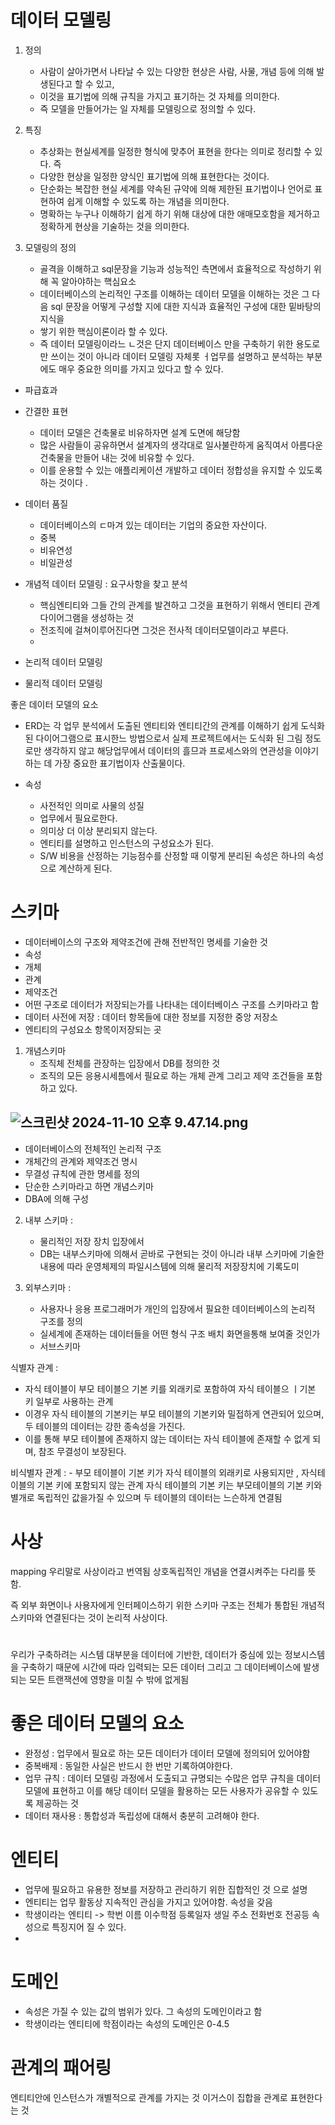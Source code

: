# 데이터 모델링
1. 정의
   - 사람이 살아가면서 나타날 수 있는 다양한 현상은 사람, 사물, 개념 등에 의해 발생된다고 할 수 있고, 
   - 이것을 표기법에 의해 규칙을 가지고 표기하는 것 자체를 의미한다. 
   - 즉 모델을 만들어가는 일 자체를 모델링으로 정의할 수 있다. 

2. 특징 
   - 추상화는 현실세계를 일정한 형식에 맞추어 표현을 한다는 의미로 정리할 수 있다. 즉
   - 다양한 현상을 일정한 양식인 표기법에 의해 표현한다는 것이다. 
   - 단순화는 복잡한 현실 세계를 약속된 규약에 의해 제한된 표기법이나 언어로 표현하여 쉽게 이해할 수 있도록 하는 개념을 의미한다.
   - 명확하는 누구나 이해하기 쉽게 하기 위해 대상에 대한 애매모호함을 제거하고 정확하게 현상을 기술하는 것을 의미한다. 

   

3. 모델링의 정의
   - 골격을 이해하고 sql문장을 기능과 성능적인 측면에서 효율적으로 작성하기 위해 꼭 알아야하는 핵심요소
   - 데이터베이스의 논리적인 구조를 이해하는 데이터 모델을 이해하는 것은 그 다음 sql 문장을 어떻게 구성할 지에 대한 지식과 효율적인 구성에 대한 밑바탕의 지식을 
   - 쌓기 위한 핵심이론이라 할 수 있다. 
   - 즉 데이터 모델링이라느 ㄴ것은 단지 데이터베이스 만을 구축하기 위한 용도로만 쓰이는 것이 아니라 데이터 모델링 자체롯 ㅓ업무를 설명하고 분석하는 부분에도 매우 중요한 의미를 가지고 있다고 할 수 있다.

- 파급효과
- 간결한 표현 
  - 데이터 모델은 건축물로 비유하자면 설계 도면에 해당함
  - 많은 사람들이 공유하면서 설계자의 생각대로 일사불란하게 움직여서 아름다운 건축물을 만들어 내는 것에 비유할 수 있다.
  - 이를 운용할 수 있는 애플리케이션 개발하고 데이터 정합성을 유지할 수 있도록 하는 것이다 .

- 데이터 품질 
  - 데이터베이스의 ㄷ마겨 있는 데이터는 기업의 중요한 자산이다. 
  - 중복 
  - 비유연성
  - 비일관성

- 개념적 데이터 모델링 : 요구사항을 찾고 분석 
  - 핵심엔티티와 그들 간의 관계를 발견하고 그것을 표현하기 위해서 엔티티 관계다이어그램을 생성하는 것 
  - 전조직에 걸쳐이루어진다면 그것은 전사적 데이터모델이라고 부른다.
  - 
- 논리적 데이터 모델링
- 물리적 데이터 모델링 



좋은 데이터 모델의 요소 
- ERD는 각 업무 분석에서 도출된 엔티티와 엔티티간의 관계를 이해하기 쉽게 도식화 된 다이어그램으로 표시한느 방법으로서 실제 프로젝트에서는 도식화 된 그림 정도로만 생각하지 않고 해당업무에서 데이터의 흘므과 프로세스와의 연관성을 이야기하는 데 가장 중요한 표기법이자 산출물이다. 



- 속성 
  - 사전적인 의미로 사물의 성질 
  - 업무에서 필요로한다.
  - 의미상 더 이상 분리되지 않는다.
  - 엔티티를 설명하고 인스턴스의 구성요소가 된다.
  - S/W 비용을 산정하는 기능점수를 산정할 때 이렇게 분리된 속성은 하나의 속성으로 계산하게 된다. 
  

# 스키마 
- 데이터베이스의 구조와 제약조건에 관해 전반적인 명세를 기술한 것
- 속성
- 개체
- 관계
- 제약조건 
- 어떤 구조로 데이터가 저장되는가를 나타내는 데이터베이스 구조를 스키마라고 함 
- 데이터 사전에 저장 : 데이터 항목들에 대한 정보를 지정한 중앙 저장소 
- 엔티티의 구성요소 항목이저장되는 곳 


1. 개념스키마 
   - 조직체 전체를 관장하는 입장에서 DB를 정의한 것
   - 조직의 모든 응용시세틈에서 필요로 하는 개체 관계 그리고 제약 조건들을 포함하고 있다.

![스크린샷 2024-11-10 오후 9.47.14.png](..%2F..%2F..%2F..%2F..%2F..%2Fvar%2Ffolders%2Fm4%2Fn9zxyvgx4lx03pl_7nrbhpyr0000gn%2FT%2FTemporaryItems%2FNSIRD_screencaptureui_6FXcn4%2F%EC%8A%A4%ED%81%AC%EB%A6%B0%EC%83%B7%202024-11-10%20%EC%98%A4%ED%9B%84%209.47.14.png)
-

-  데이터베이스의 전체적인 논리적 구조 
- 개체간의 관계와 제약조건 명시
- 무결성 규칙에 관한 명세를 정의
- 단순한 스키마라고 하면 개념스키마 
- DBA에 의해 구성 



2. 내부 스키마  :
   - 물리적인 저장 장치 입장에서 
   - DB는 내부스키마에 의해서 곧바로 구현되는 것이 아니라 내부 스키마에 기술한 내용에 따라 운영체제의 파일시스템에 의해 물리적 저장장치에 기록도미 


3. 외부스키마 : 
   - 사용자나 응용 프로그래머가 개인의 입장에서 필요한 데이터베이스의 논리적 구조를 정의
   - 실세계에 존재하는 데이터들을 어떤 형식 구조 배치 화면을통해 보여줄 것인가 
   - 서브스키마 



식별자 관계 :
 - 자식 테이블이 부모 테이블으 기본 키를 외래키로 포함하여 자식 테이블으 ㅣ기본 키 일부로 사용하는 관계 
 - 이경우 자식 테이블의 기본키는 부모 테이블의 기본키와 밀접하게 연관되어 있으며, 두 테이블의 데이터는 강한 종속성을 가진다. 
 - 이를 통해 부모 테이블에 존재하지 않는 데이터는 자식 테이블에 존재할 수 없게 되며, 참조 무결성이 보장된다.


비식별자 관계 : 
    - 부모 테이블이 기본 키가 자식 테이블의 외래키로 사용되지만 , 자식테이블의 기본 키에 포함되지 않는 관계
자식 테이블의 기본 키는 부모테이블의 기본 키와 별개로 독립적인 값을가질 수 있으며 두 테이블의 데이터는 느슨하게 연결됨




# 사상
mapping 우리말로 사상이라고 번역됨
상호독립적인 개념을 연결시켜주는 다리를 뜻함.

즉 외부 화면이나 사용자에게 인터페이스하기 위한 스키마 구조는 전체가 통합된 개념적 스키마와 연결된다는 것이 논리적 사상이다. 



# 

우리가 구축하려는 시스템 대부분을 데이터에 기반한, 데이터가 중심에 있는 정보시스템을 구축하기 때문에 시간에 따라 입력되는 모든 데이터 그리고 그 데이터베이스에 발생되는 모든 트랜잭션에 영향을 미칠 수 밖에 없게됨



# 좋은 데이터 모델의 요소 

- 완정성 : 업무에서 필요로 하는 모든 데이터가 데이터 모델에 정의되어 있어야함
- 중복배제 : 동일한 사실은 반드시 한 번만 기록하여야한다. 
- 업무 규칙 : 데이터 모델링 과정에서 도출되고 규명되는 수많은 업무 규칙을 데이터 모델에 표현하고 이를 해당 데이터 모델을 활용하는 모든 사용자가 공유할 수 있도록 제공하는 것 
- 데이터 재사용 : 통합성과 독립성에 대해서 충분히 고려해야 한다.  


# 엔티티 
- 업무에 필요하고 유용한 정보를 저장하고 관리하기 위한 집합적인 것 으로 설명 
- 엔티티는 업무 활동상 지속적인 관심을 가지고 있어야함. 속성을 갖음 
- 학생이라는 엔티티 -> 학번 이름 이수학점 등록일자 생일 주소 전화번호 전공등 속성으로 특징지어 질 수 있다. 
- 


# 도메인 
- 속성은 가질 수 있는 값의 범위가 있다. 그 속성의 도메인이라고 함 
- 학생이라는 엔티티에 학점이라는 속성의 도메인은 0-4.5
 
# 관계의 패어링 
엔티티안에 인스턴스가 개별적으로 관계를 가지는 것 이거스이 집합을 관계로 표현한다는 것 

